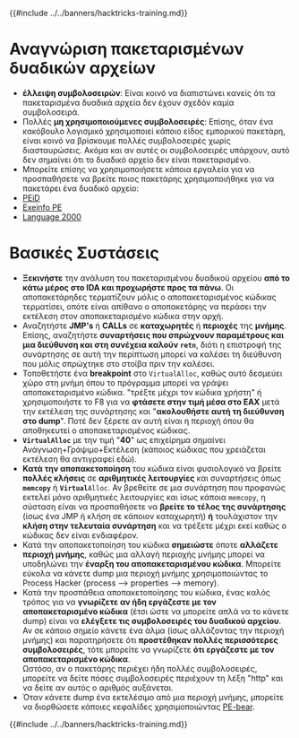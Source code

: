 {{#include ../../banners/hacktricks-training.md}}

# Αναγνώριση πακεταρισμένων δυαδικών αρχείων

- **έλλειψη συμβολοσειρών**: Είναι κοινό να διαπιστώνει κανείς ότι τα πακεταρισμένα δυαδικά αρχεία δεν έχουν σχεδόν καμία συμβολοσειρά.
- Πολλές **μη χρησιμοποιούμενες συμβολοσειρές**: Επίσης, όταν ένα κακόβουλο λογισμικό χρησιμοποιεί κάποιο είδος εμπορικού πακετάρη, είναι κοινό να βρίσκουμε πολλές συμβολοσειρές χωρίς διασταυρώσεις. Ακόμα και αν αυτές οι συμβολοσειρές υπάρχουν, αυτό δεν σημαίνει ότι το δυαδικό αρχείο δεν είναι πακεταρισμένο.
- Μπορείτε επίσης να χρησιμοποιήσετε κάποια εργαλεία για να προσπαθήσετε να βρείτε ποιος πακετάρης χρησιμοποιήθηκε για να πακετάρει ένα δυαδικό αρχείο:
- [PEiD](http://www.softpedia.com/get/Programming/Packers-Crypters-Protectors/PEiD-updated.shtml)
- [Exeinfo PE](http://www.softpedia.com/get/Programming/Packers-Crypters-Protectors/ExEinfo-PE.shtml)
- [Language 2000](http://farrokhi.net/language/)

# Βασικές Συστάσεις

- **Ξεκινήστε** την ανάλυση του πακεταρισμένου δυαδικού αρχείου **από το κάτω μέρος στο IDA και προχωρήστε προς τα πάνω**. Οι αποπακετάρηδες τερματίζουν μόλις ο αποπακεταρισμένος κώδικας τερματίσει, οπότε είναι απίθανο ο αποπακετάρης να περάσει την εκτέλεση στον αποπακεταρισμένο κώδικα στην αρχή.
- Αναζητήστε **JMP's** ή **CALLs** σε **καταχωρητές** ή **περιοχές** της **μνήμης**. Επίσης, αναζητήστε **συναρτήσεις που σπρώχνουν παραμέτρους και μια διεύθυνση και στη συνέχεια καλούν `retn`**, διότι η επιστροφή της συνάρτησης σε αυτή την περίπτωση μπορεί να καλέσει τη διεύθυνση που μόλις σπρώχτηκε στο στοίβα πριν την καλέσει.
- Τοποθετήστε ένα **breakpoint** στο `VirtualAlloc`, καθώς αυτό δεσμεύει χώρο στη μνήμη όπου το πρόγραμμα μπορεί να γράψει αποπακεταρισμένο κώδικα. "τρέξτε μέχρι τον κώδικα χρήστη" ή χρησιμοποιήστε το F8 για να **φτάσετε στην τιμή μέσα στο EAX** μετά την εκτέλεση της συνάρτησης και "**ακολουθήστε αυτή τη διεύθυνση στο dump**". Ποτέ δεν ξέρετε αν αυτή είναι η περιοχή όπου θα αποθηκευτεί ο αποπακεταρισμένος κώδικας.
- **`VirtualAlloc`** με την τιμή "**40**" ως επιχείρημα σημαίνει Ανάγνωση+Γράψιμο+Εκτέλεση (κάποιος κώδικας που χρειάζεται εκτέλεση θα αντιγραφεί εδώ).
- **Κατά την αποπακετοποίηση** του κώδικα είναι φυσιολογικό να βρείτε **πολλές κλήσεις** σε **αριθμητικές λειτουργίες** και συναρτήσεις όπως **`memcopy`** ή **`Virtual`**`Alloc`. Αν βρεθείτε σε μια συνάρτηση που προφανώς εκτελεί μόνο αριθμητικές λειτουργίες και ίσως κάποια `memcopy`, η σύσταση είναι να προσπαθήσετε να **βρείτε το τέλος της συνάρτησης** (ίσως ένα JMP ή κλήση σε κάποιον καταχωρητή) **ή** τουλάχιστον την **κλήση στην τελευταία συνάρτηση** και να τρέξετε μέχρι εκεί καθώς ο κώδικας δεν είναι ενδιαφέρον.
- Κατά την αποπακετοποίηση του κώδικα **σημειώστε** όποτε **αλλάζετε περιοχή μνήμης**, καθώς μια αλλαγή περιοχής μνήμης μπορεί να υποδηλώνει την **έναρξη του αποπακεταρισμένου κώδικα**. Μπορείτε εύκολα να κάνετε dump μια περιοχή μνήμης χρησιμοποιώντας το Process Hacker (process --> properties --> memory).
- Κατά την προσπάθεια αποπακετοποίησης του κώδικα, ένας καλός τρόπος για να **γνωρίζετε αν ήδη εργάζεστε με τον αποπακεταρισμένο κώδικα** (έτσι ώστε να μπορείτε απλά να το κάνετε dump) είναι να **ελέγξετε τις συμβολοσειρές του δυαδικού αρχείου**. Αν σε κάποιο σημείο κάνετε ένα άλμα (ίσως αλλάζοντας την περιοχή μνήμης) και παρατηρήσετε ότι **προστέθηκαν πολλές περισσότερες συμβολοσειρές**, τότε μπορείτε να γνωρίζετε **ότι εργάζεστε με τον αποπακεταρισμένο κώδικα**.\
Ωστόσο, αν ο πακετάρης περιέχει ήδη πολλές συμβολοσειρές, μπορείτε να δείτε πόσες συμβολοσειρές περιέχουν τη λέξη "http" και να δείτε αν αυτός ο αριθμός αυξάνεται.
- Όταν κάνετε dump ένα εκτελέσιμο από μια περιοχή μνήμης, μπορείτε να διορθώσετε κάποιες κεφαλίδες χρησιμοποιώντας [PE-bear](https://github.com/hasherezade/pe-bear-releases/releases).

{{#include ../../banners/hacktricks-training.md}}
